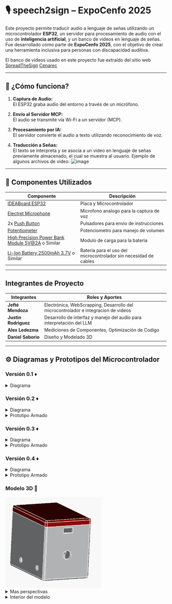 # 🎙️ speech2sign – ExpoCenfo 2025

Este proyecto permite traducir audio a lenguaje de señas utilizando un microcontrolador **ESP32**, un servidor para procesamiento de audio con el uso de **inteligencia artificial**, y un banco de videos en lenguaje de señas. Fue desarrollado como parte de **ExpoCenfo 2025**, con el objetivo de crear una herramienta inclusiva para personas con discapacidad auditiva.


El banco de videos usado en este proyecto fue extraído del sitio web  [SpreadTheSign](https://www.spreadthesign.com/)   [Cenarec](https://lesco.cenarec.go.cr)

---

## 🚀 ¿Cómo funciona?

1. **Captura de Audio:**  
   El ESP32 graba audio del entorno a través de un micrófono.

2. **Envío al Servidor MCP:**  
   El audio se transmite vía Wi-Fi a un servidor (MCP).

3. **Procesamiento por IA:**  
   El servidor convierte el audio a texto utilizando reconocimiento de voz.

4. **Traducción a Señas:**  
   El texto se interpreta y se asocia a un video en lenguaje de señas previamente almacenado, el cual se muestra al usuario.
   Ejemplo de algunos archivos de video:
   <img width="1046" height="879" alt="image" src="https://github.com/user-attachments/assets/0229b9ae-d1c7-4e0d-a95e-f092bdbf1a10" />

---

## 🔧 Componentes Utilizados

| Componente          | Descripción                                    |
|---------------------|------------------------------------------------|
| [IDEABoard ESP32  ](https://www.crcibernetica.com/crcibernetica-ideaboard/)             | Placa y Microcontrolador         |
|[Electret Microphone](https://www.crcibernetica.com/breakout-board-for-electret-microphone/?searchid=2464241&search_query=electret+mic)| Microfono analogo para la captura de voz|
|2x [Push Button](https://www.crcibernetica.com/mini-push-button-switch/?searchid=2464245&search_query=button)| Pulsadores para envio de instrucciones|
|[Potentiometer](https://www.crcibernetica.com/rotary-potentiometer-20-kohms/?searchid=2464252&search_query=potentiometer)| Potenciometro para manejo de volumen|
|[High Precision Power Bank Module 5V@2A](https://www.crcibernetica.com/high-precision-power-bank-module-5v-2a-listo/?searchid=2464259&search_query=High+Precision+Power+Bank+Module+5V%402A) o Similar| Modulo de carga para la bateria |
|[Li-Ion Battery 2500mAh 3.7V](https://www.crcibernetica.com/samsung-li-ion-battery-18650-2500mah-3-7v/?searchid=0&search_query=battery) o Similar| Bateria para el uso del microcontrolador sin necesidad de cables|
---

## Integrantes de Proyecto

| Integrantes         | Roles y Aportes                                    |
|---------------------|------------------------------------------------|
| **Jefté Mendoza**             | Electrónica, WebScrapping, Desarrollo del microcontrolador e integracion de videos         |
|**Justin Rodriguez**|Desarrollo de interfaz y manejo del audio para interpretación del LLM  |
|**Alex Ledezma**|Mediciones de Componentes, Optimización de Codigo|
|**Daniel Saborio**|Diseño y Modelado 3D|

---
## ⚙️ Diagramas y Prototipos del Microcontrolador


### Versión 0.1 ♦️

<details>
   <summary>Diagrama</summary>
   <img width="1046" height=auto alt="image" src="https://raw.githubusercontent.com/jeftedariel/expocenfo-2025-speech2sign/refs/heads/main/photos/diagrama-v0.1.png" />

</details>


### Versión 0.2 ♦️

<details>
   <summary>Diagrama</summary>
   <img width="1046" height=auto alt="image" src="https://raw.githubusercontent.com/jeftedariel/expocenfo-2025-speech2sign/refs/heads/main/photos/diagrama-v0.2.png" />

</details>
<details>
<Summary>Prototipo Armado</Summary>


   <img width="1046" height=auto alt="image" src="https://raw.githubusercontent.com/jeftedariel/expocenfo-2025-speech2sign/refs/heads/main/photos/prototipo-v0.2.jpg" />


</details>

### Versión 0.3 ♦️

<details>
   <summary>Diagrama</summary>
   <img width="1046" height=auto alt="image" src="https://raw.githubusercontent.com/jeftedariel/expocenfo-2025-speech2sign/refs/heads/main/photos/diagrama-v0.3.png" />

</details>

   
<details>
<Summary>Prototipo Armado</Summary>


   <img width="1046" height=auto alt="image" src="https://raw.githubusercontent.com/jeftedariel/expocenfo-2025-speech2sign/refs/heads/main/photos/prototipo-v0.3.jpg" />


</details>


### Versión 0.4 ♦️

<details>
   <summary>Diagrama</summary>
   <img width="1046" height=auto alt="image" src="https://raw.githubusercontent.com/jeftedariel/expocenfo-2025-speech2sign/refs/heads/main/photos/diagrama-v0.4.png" />

</details>

   
<details>
<Summary>Prototipo Armado</Summary>
   <img width="1046" height=auto alt="image" src="https://raw.githubusercontent.com/jeftedariel/expocenfo-2025-speech2sign/refs/heads/main/photos/prototipo-v0.4.jpg" />

</details>


### Modelo 3D 🚀


   
   <img width="300px" height=auto alt="image" src="https://github.com/jeftedariel/expocenfo-2025-speech2sign/blob/main/photos/FOTOCASE3.png?raw=true" />
   <details>
   <Summary>Mas perspectivas</Summary>
      <img width="500" height=auto alt="image" src="https://github.com/jeftedariel/expocenfo-2025-speech2sign/blob/main/photos/FOTOCASE2.png?raw=true" />
         <img width="500" height=auto alt="image" src="https://github.com/jeftedariel/expocenfo-2025-speech2sign/blob/main/photos/FOTOCASE.png?raw=true" />
   </details>
<details>
<Summary>Interior del modelo</Summary>
         <img width="500" height=auto alt="image" src="https://github.com/jeftedariel/expocenfo-2025-speech2sign/blob/main/photos/interiorr.png?raw=true" />

</details>

